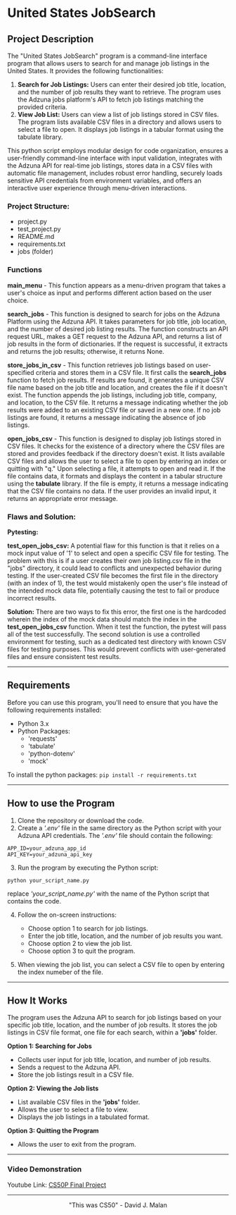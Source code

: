 # United States JobSearch

## Project Description
The "United States JobSearch" program is a command-line interface program that allows users to search for and manage job listings in the United States. It provides the following functionalities:

1. **Search for Job Listings:** Users can enter their desired job title, location, and the number of job results they want to retrieve. The program uses the Adzuna jobs platform's API to fetch job listings matching the provided criteria.
2. **View Job List:** Users can view a list of job listings stored in CSV files. The program lists available CSV files in a directory and allows users to select a file to open. It displays job listings in a tabular format using the tabulate library.

This python script employs modular design for code organization, ensures a user-friendly command-line interface with input validation, integrates with the Adzuna API for real-time job listings, stores data in a CSV files with automatic file management, includes robust error handling, securely loads sensitive API credentials from environment variables, and offers an interactive user experience through menu-driven interactions.

### Project Structure:
* project.py
* test_project.py
* README.md
* requirements.txt
* jobs (folder)
    

### Functions
**main_menu** - This function appears as a menu-driven program that takes a user's choice as input and performs different action based on the user choice.

**search_jobs** - This function is designed to search for jobs on the Adzuna Platform using the Adzuna API. It takes parameters for job title, job location, and the number of desired job listing results. The function constructs an API request URL, makes a GET request to the Adzuna API, and returns a list of job results in the form of dictionaries. If the request is successful, it extracts and returns the job results; otherwise, it returns None. 

**store_jobs_in_csv** - This function retrieves job listings based on user-specified criteria and stores them in a CSV file. It first calls the **search_jobs** function to fetch job results. If results are found, it generates a unique CSV file name based on the job title and location, and creates the file if it doesn't exist. The function appends the job listings, including job title, company, and location, to the CSV file. It returns a message indicating whether the job results were added to an existing CSV file or saved in a new one. If no job listings are found, it returns a message indicating the absence of job listings.

**open_jobs_csv** - This function is designed to display job listings stored in CSV files. It checks for the existence of a directory where the CSV files are stored and provides feedback if the directory doesn't exist. It lists available CSV files and allows the user to select a file to open by entering an index or quitting with "q." Upon selecting a file, it attempts to open and read it. If the file contains data, it formats and displays the content in a tabular structure using the **tabulate** library. If the file is empty, it returns a message indicating that the CSV file contains no data. If the user provides an invalid input, it returns an appropriate error message.

### Flaws and Solution:

**Pytesting:**

**test_open_jobs_csv:** A potential flaw for this function is that it relies on a mock input value of '1' to select and open a specific CSV file for testing. The problem with this is if a user creates their own job listing.csv file in the "jobs" directory, it could lead to conflicts and unexpected behavior during testing. If the user-created CSV file becomes the first file in the directory (with an index of 1), the test would mistakenly open the user's file instead of the intended mock data file, potentially causing the test to fail or produce incorrect results.

**Solution:** There are two ways to fix this error, the first one is the hardcoded wherein the index of the mock data should match the index in the **test_open_jobs_csv** function. When it test the function, the pytest will pass all of the test successfully. The second solution is use a controlled environment for testing, such as a dedicated test directory with known CSV files for testing purposes. This would prevent conflicts with user-generated files and ensure consistent test results.

---

## Requirements
Before you can use this program, you'll need to ensure that you have the following requirements installed:
- Python 3.x
- Python Packages:
    - 'requests'
    - 'tabulate'
    - 'python-dotenv'
    - 'mock'

To install the python packages: `pip install -r requirements.txt`

---

## How to use the Program
1. Clone the repository or download the code.
2. Create a *'.env'* file in the same directory as the Python script with your Adzuna API credentials. The *'.env'* file should contain the following:
```
APP_ID=your_adzuna_app_id
API_KEY=your_adzuna_api_key
```
3. Run the program by executing the Python script:

`python your_script_name.py`

replace *'your_script_name.py'* with the name of the Python script that contains the code.

4. Follow the on-screen instructions:
    * Choose option 1 to search for job listings.
    * Enter the job title, location, and the number of job results you want.
    * Choose option 2 to view the job list.
    * Choose option 3 to quit the program.
    
5. When viewing the job list, you can select a CSV file to open by entering the index numeber of the file.

---

## How It Works
The program uses the Adzuna API to search for job listings based on your specific job title, location, and the number of job results. It stores the job listings in CSV file format, one file for each search, within a **'jobs'** folder.

**Option 1: Searching for Jobs**
* Collects user input for job title, location, and number of job results.
* Sends a request to the Adzuna API.
* Store the job listings result in a CSV file.

**Option 2: Viewing the Job lists**
* List available CSV files in the **'jobs'** folder.
* Allows the user to select a file to view.
* Displays the job listings in a tabulated format.

**Option 3: Quitting the Program**
* Allows the user to exit from the program.
___

### Video Demonstration 
Youtube Link: [CS50P Final Project](https://youtu.be/M56x-Lxm9aI)

---

<div style="text-align: center;"> 
<p style="font-size: 14px;">"This was CS50" - David J. Malan </p>
</div>

